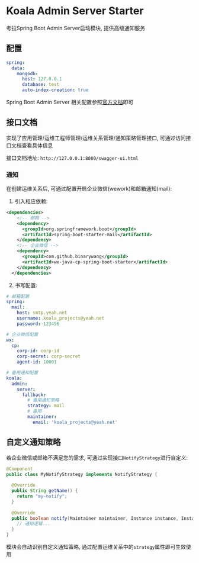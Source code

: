 # Koala Admin Server Starter

考拉Spring Boot Admin Server启动模块, 提供高级通知服务

## 配置

```yaml
spring:
  data:
    mongodb:
      host: 127.0.0.1
      database: test
      auto-index-creation: true
```

Spring Boot Admin Server 相关配置参照[官方文档](https://docs.spring-boot-admin.com/current/getting-started.html)即可

## 接口文档

实现了应用管理/运维工程师管理/运维关系管理/通知策略管理接口, 可通过访问接口文档查看具体信息

接口文档地址: `http://127.0.0.1:8080/swagger-ui.html`

### 通知

在创建运维关系后, 可通过配置开启企业微信(wework)和邮箱通知(mail):

1. 引入相应依赖:

```xml
<dependencies>
    <!-- 邮箱 -->
    <dependency>
      <groupId>org.springframework.boot</groupId>
      <artifactId>spring-boot-starter-mail</artifactId>
    </dependency>
    <!-- 企业微信 -->
    <dependency>
      <groupId>com.github.binarywang</groupId>
      <artifactId>wx-java-cp-spring-boot-starter</artifactId>
    </dependency>
  </dependencies>
```

2. 书写配置:

```yaml
# 邮箱配置
spring:
  mail:
    host: smtp.yeah.net
    username: koala_projects@yeah.net
    password: 123456

# 企业微信配置
wx:
  cp:
    corp-id: corp-id
    corp-secret: corp-secret
    agent-id: 10001

# 备用通知配置
koala:
  admin:
    server:
      fallback:
        # 备用通知策略
        strategy: mail
        # 备用
        maintainer:
          email: 'koala_projects@yeah.net'
```

## 自定义通知策略

若企业微信或邮箱不满足您的需求, 可通过实现接口`NotifyStrategy`进行自定义:

```java
@Component
public class MyNotifyStrategy implements NotifyStrategy {
    
  @Override
  public String getName() {
    return "my-notify";
  }
    
  @Override
  public boolean notify(Maintainer maintainer, Instance instance, InstanceEvent event) {
    // 通知逻辑...
  }
}
```

模块会自动识别自定义通知策略, 通过配置运维关系中的`strategy`属性即可生效使用
